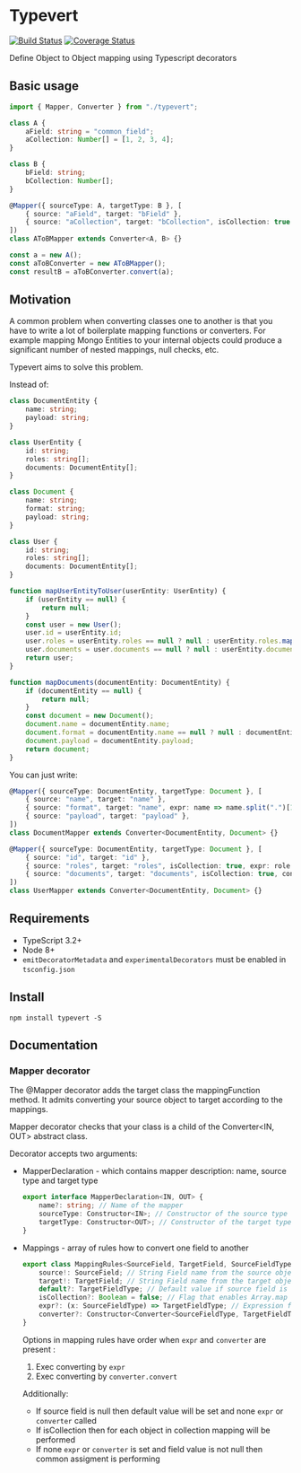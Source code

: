 # Typevert

[![Build Status](https://travis-ci.org/andbul/typevert.svg?branch=master)](https://travis-ci.org/andbul/typevert)
[![Coverage Status](https://coveralls.io/repos/github/andbul/typevert/badge.svg?branch=master)](https://coveralls.io/github/andbul/typevert?branch=master)

Define Object to Object mapping using Typescript decorators

## Basic usage

```typescript
import { Mapper, Converter } from "./typevert";

class A {
    aField: string = "common_field";
    aCollection: Number[] = [1, 2, 3, 4];
}

class B {
    bField: string;
    bCollection: Number[];
}

@Mapper({ sourceType: A, targetType: B }, [
    { source: "aField", target: "bField" },
    { source: "aCollection", target: "bCollection", isCollection: true },
])
class AToBMapper extends Converter<A, B> {}

const a = new A();
const aToBConverter = new AToBMapper();
const resultB = aToBConverter.convert(a);
```

## Motivation

A common problem when converting classes one to another is that you have to write a lot of boilerplate mapping functions
or converters. For example mapping Mongo Entities to your internal objects could produce a significant number of nested
mappings, null checks, etc.

Typevert aims to solve this problem.

Instead of:

```typescript
class DocumentEntity {
    name: string;
    payload: string;
}

class UserEntity {
    id: string;
    roles: string[];
    documents: DocumentEntity[];
}

class Document {
    name: string;
    format: string;
    payload: string;
}

class User {
    id: string;
    roles: string[];
    documents: DocumentEntity[];
}

function mapUserEntityToUser(userEntity: UserEntity) {
    if (userEntity == null) {
        return null;
    }
    const user = new User();
    user.id = userEntity.id;
    user.roles = userEntity.roles == null ? null : userEntity.roles.map(role => role.toUpperCase());
    user.documents = user.documents == null ? null : userEntity.documents.map(doc => mapDocuments(doc));
    return user;
}

function mapDocuments(documentEntity: DocumentEntity) {
    if (documentEntity == null) {
        return null;
    }
    const document = new Document();
    document.name = documentEntity.name;
    document.format = documentEntity.name == null ? null : documentEntity.name.split(".")[1];
    document.payload = documentEntity.payload;
    return document;
}
```

You can just write:

```typescript
@Mapper({ sourceType: DocumentEntity, targetType: Document }, [
    { source: "name", target: "name" },
    { source: "format", target: "name", expr: name => name.split(".")[1] },
    { source: "payload", target: "payload" },
])
class DocumentMapper extends Converter<DocumentEntity, Document> {}

@Mapper({ sourceType: DocumentEntity, targetType: Document }, [
    { source: "id", target: "id" },
    { source: "roles", target: "roles", isCollection: true, expr: role => role.toUpperCase() },
    { source: "documents", target: "documents", isCollection: true, converter: DocumentMapper },
])
class UserMapper extends Converter<DocumentEntity, Document> {}
```

## Requirements

-   TypeScript 3.2+
-   Node 8+
-   `emitDecoratorMetadata` and `experimentalDecorators` must be enabled in `tsconfig.json`

## Install

`npm install typevert -S`

## Documentation

### Mapper decorator

The @Mapper decorator adds the target class the mappingFunction method. It admits converting your source object to
target according to the mappings.

Mapper decorator checks that your class is a child of the Converter<IN, OUT> abstract class.

Decorator accepts two arguments:

-   MapperDeclaration - which contains mapper description: name, source type and target type

    ```typescript
    export interface MapperDeclaration<IN, OUT> {
        name?: string; // Name of the mapper
        sourceType: Constructor<IN>; // Constructor of the source type
        targetType: Constructor<OUT>; // Constructor of the target type
    }
    ```

-   Mappings - array of rules how to convert one field to another

    ```typescript
    export class MappingRules<SourceField, TargetField, SourceFieldType, TargetFieldType> {
        source!: SourceField; // String Field name from the source object which would be mapped
        target!: TargetField; // String Field name from the target object where to map
        default?: TargetFieldType; // Default value if source field is null
        isCollection?: Boolean = false; // Flag that enables Array.map converting for this field
        expr?: (x: SourceFieldType) => TargetFieldType; // Expression for manual converting or preparing field
        converter?: Constructor<Converter<SourceFieldType, TargetFieldType>>; // Converter constructor for nested objects
    }
    ```

    Options in mapping rules have order when `expr` and `converter` are present :

    1. Exec converting by `expr`
    2. Exec converting by `converter.convert`

    Additionally:

    -   If source field is null then default value will be set and none `expr` or `converter` called
    -   If isCollection then for each object in collection mapping will be performed
    -   If none `expr` or `converter` is set and field value is not null then common assigment is performing
